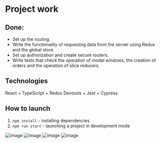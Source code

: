 # Project work

## Done:

- Set up the routing.
- Write the functionality of requesting data from the server using Redux and the global store.
- Set up authorization and create secure routers.
- Write tests that check the operation of modal windows, the creation of orders and the operation of slice reducers.

## Technologies

React + TypeScript + Redux Devtools + Jest + Cypress

## How to launch

1. ```npm install``` - installing dependencies
2. ```npm run start``` - launching a project in development mode

![image](https://github.com/user-attachments/assets/752ef62d-6a03-4ad5-9b15-746d4ed5b2dd)
![image](https://github.com/user-attachments/assets/a4b77e0c-b484-4f85-aec8-719730212c21)
![image](https://github.com/user-attachments/assets/a8bec7db-06dd-4e47-aa28-28026b14615f)
![image](https://github.com/user-attachments/assets/c042f1f3-085c-4546-b9eb-cdfc6e9d7b59)



